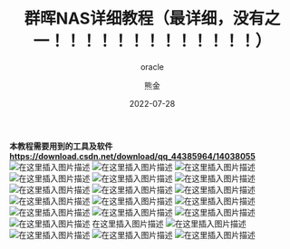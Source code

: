 ﻿---
layout:     post
title:      群晖NAS详细教程（最详细，没有之一！！！！！！！！！！！！！）
subtitle:   oracle 
date:       2022-07-28
author:     熊金
header-img: img/post-bg-swift2.jpg
catalog: true
tags:
    - Tylor
---




**本教程需要用到的工具及软件
https://download.csdn.net/download/qq_44385964/14038055**
![在这里插入图片描述](https://img-blog.csdnimg.cn/20210107151826754.PNG?x-oss-process=image/watermark,type_ZmFuZ3poZW5naGVpdGk,shadow_10,text_aHR0cHM6Ly9ibG9nLmNzZG4ubmV0L3FxXzQ0Mzg1OTY0,size_16,color_FFFFFF,t_70#pic_center)
![在这里插入图片描述](https://img-blog.csdnimg.cn/20210107151833498.PNG?x-oss-process=image/watermark,type_ZmFuZ3poZW5naGVpdGk,shadow_10,text_aHR0cHM6Ly9ibG9nLmNzZG4ubmV0L3FxXzQ0Mzg1OTY0,size_16,color_FFFFFF,t_70#pic_center)
![在这里插入图片描述](https://img-blog.csdnimg.cn/20210107151839908.PNG?x-oss-process=image/watermark,type_ZmFuZ3poZW5naGVpdGk,shadow_10,text_aHR0cHM6Ly9ibG9nLmNzZG4ubmV0L3FxXzQ0Mzg1OTY0,size_16,color_FFFFFF,t_70#pic_center)
![在这里插入图片描述](https://img-blog.csdnimg.cn/20210107151848621.PNG?x-oss-process=image/watermark,type_ZmFuZ3poZW5naGVpdGk,shadow_10,text_aHR0cHM6Ly9ibG9nLmNzZG4ubmV0L3FxXzQ0Mzg1OTY0,size_16,color_FFFFFF,t_70#pic_center)
![在这里插入图片描述](https://img-blog.csdnimg.cn/20210107151855624.PNG?x-oss-process=image/watermark,type_ZmFuZ3poZW5naGVpdGk,shadow_10,text_aHR0cHM6Ly9ibG9nLmNzZG4ubmV0L3FxXzQ0Mzg1OTY0,size_16,color_FFFFFF,t_70#pic_center)
![在这里插入图片描述](https://img-blog.csdnimg.cn/20210107151904551.PNG?x-oss-process=image/watermark,type_ZmFuZ3poZW5naGVpdGk,shadow_10,text_aHR0cHM6Ly9ibG9nLmNzZG4ubmV0L3FxXzQ0Mzg1OTY0,size_16,color_FFFFFF,t_70#pic_center)
![在这里插入图片描述](https://img-blog.csdnimg.cn/2021010715191239.PNG?x-oss-process=image/watermark,type_ZmFuZ3poZW5naGVpdGk,shadow_10,text_aHR0cHM6Ly9ibG9nLmNzZG4ubmV0L3FxXzQ0Mzg1OTY0,size_16,color_FFFFFF,t_70#pic_center)
![在这里插入图片描述](https://img-blog.csdnimg.cn/20210107151919156.PNG?x-oss-process=image/watermark,type_ZmFuZ3poZW5naGVpdGk,shadow_10,text_aHR0cHM6Ly9ibG9nLmNzZG4ubmV0L3FxXzQ0Mzg1OTY0,size_16,color_FFFFFF,t_70#pic_center)
![在这里插入图片描述](https://img-blog.csdnimg.cn/20210107151925960.PNG?x-oss-process=image/watermark,type_ZmFuZ3poZW5naGVpdGk,shadow_10,text_aHR0cHM6Ly9ibG9nLmNzZG4ubmV0L3FxXzQ0Mzg1OTY0,size_16,color_FFFFFF,t_70#pic_center)
![在这里插入图片描述](https://img-blog.csdnimg.cn/2021010715193376.PNG?x-oss-process=image/watermark,type_ZmFuZ3poZW5naGVpdGk,shadow_10,text_aHR0cHM6Ly9ibG9nLmNzZG4ubmV0L3FxXzQ0Mzg1OTY0,size_16,color_FFFFFF,t_70#pic_center)
![在这里插入图片描述](https://img-blog.csdnimg.cn/20210107151940706.PNG?x-oss-process=image/watermark,type_ZmFuZ3poZW5naGVpdGk,shadow_10,text_aHR0cHM6Ly9ibG9nLmNzZG4ubmV0L3FxXzQ0Mzg1OTY0,size_16,color_FFFFFF,t_70#pic_center)
![在这里插入图片描述](https://img-blog.csdnimg.cn/20210107151953942.PNG?x-oss-process=image/watermark,type_ZmFuZ3poZW5naGVpdGk,shadow_10,text_aHR0cHM6Ly9ibG9nLmNzZG4ubmV0L3FxXzQ0Mzg1OTY0,size_16,color_FFFFFF,t_70#pic_center)
![在这里插入图片描述](https://img-blog.csdnimg.cn/20210107152003131.PNG?x-oss-process=image/watermark,type_ZmFuZ3poZW5naGVpdGk,shadow_10,text_aHR0cHM6Ly9ibG9nLmNzZG4ubmV0L3FxXzQ0Mzg1OTY0,size_16,color_FFFFFF,t_70#pic_center)
![在这里插入图片描述](https://img-blog.csdnimg.cn/20210107152010768.PNG?x-oss-process=image/watermark,type_ZmFuZ3poZW5naGVpdGk,shadow_10,text_aHR0cHM6Ly9ibG9nLmNzZG4ubmV0L3FxXzQ0Mzg1OTY0,size_16,color_FFFFFF,t_70#pic_center)
![在这里插入图片描述](https://img-blog.csdnimg.cn/20210107152018876.PNG?x-oss-process=image/watermark,type_ZmFuZ3poZW5naGVpdGk,shadow_10,text_aHR0cHM6Ly9ibG9nLmNzZG4ubmV0L3FxXzQ0Mzg1OTY0,size_16,color_FFFFFF,t_70#pic_center)
![在这里插入图片描述](https://img-blog.csdnimg.cn/20210107152026446.PNG?x-oss-process=image/watermark,type_ZmFuZ3poZW5naGVpdGk,shadow_10,text_aHR0cHM6Ly9ibG9nLmNzZG4ubmV0L3FxXzQ0Mzg1OTY0,size_16,color_FFFFFF,t_70#pic_center)
在这里插入图片描述
![在这里插入图片描述](https://img-blog.csdnimg.cn/20210107152048713.PNG?x-oss-process=image/watermark,type_ZmFuZ3poZW5naGVpdGk,shadow_10,text_aHR0cHM6Ly9ibG9nLmNzZG4ubmV0L3FxXzQ0Mzg1OTY0,size_16,color_FFFFFF,t_70#pic_center)
![在这里插入图片描述](https://img-blog.csdnimg.cn/20210107152056230.PNG?x-oss-process=image/watermark,type_ZmFuZ3poZW5naGVpdGk,shadow_10,text_aHR0cHM6Ly9ibG9nLmNzZG4ubmV0L3FxXzQ0Mzg1OTY0,size_16,color_FFFFFF,t_70#pic_center)
![在这里插入图片描述](https://img-blog.csdnimg.cn/202101071521023.PNG?x-oss-process=image/watermark,type_ZmFuZ3poZW5naGVpdGk,shadow_10,text_aHR0cHM6Ly9ibG9nLmNzZG4ubmV0L3FxXzQ0Mzg1OTY0,size_16,color_FFFFFF,t_70#pic_center)
![在这里插入图片描述](https://img-blog.csdnimg.cn/20210107152107504.PNG?x-oss-process=image/watermark,type_ZmFuZ3poZW5naGVpdGk,shadow_10,text_aHR0cHM6Ly9ibG9nLmNzZG4ubmV0L3FxXzQ0Mzg1OTY0,size_16,color_FFFFFF,t_70#pic_center)

